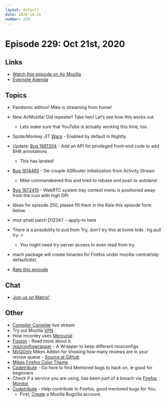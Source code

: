 ```yaml
---
layout: default
date: 2020-10-21
number: 229
---
```


# Episode 229: Oct 21st, 2020

## Links
* [Watch this episode on Air Mozilla](https://mozilla.hosted.panopto.com/Panopto/Pages/Viewer.aspx?id=98c9ce8d-43e2-41eb-b708-ac5b0183ff75)
* [Evernote Agenda](https://www.evernote.com/shard/s434/client/snv?noteGuid=f3114a27-213c-437a-8be6-be4c5936c293&noteKey=fe3ed8cc280c028d&sn=https%3A%2F%2Fwww.evernote.com%2Fshard%2Fs434%2Fsh%2Ff3114a27-213c-437a-8be6-be4c5936c293%2Ffe3ed8cc280c028d&title=October%2B21st%252C%2B2020%2B-%2BEpisode%2B229)

## Topics
* Pandemic edition! Mike is streaming from home!
* New AirMozilla! Old repeater! Take two! Let’s see how this works out.
  - Lets make sure that YouTube is actually working this time, too.
* SpiderMonkey JIT [Warp](https://groups.google.com/g/mozilla.dev.platform/c/1PHhxBxSehQ/m/16XtX5ryBQAJ) - Enabled by default in Nightly.
* Update: [Bug 1661304](https://bugzilla.mozilla.org/show_bug.cgi?id=1661304) - Add an API for privileged front-end code to add BHR annotations 
  - This has landed!
* [Bug 1614465](https://bugzilla.mozilla.org/show_bug.cgi?id=1614465) - De-couple ASRouter initialization from Activity Stream
  - Mike commandeered this and tried to rebase and push to autoland
* [Bug 1672419](https://bugzilla.mozilla.org/show_bug.cgi?id=1672419) - WebRTC system tray context menu is positioned away from the icon with high DPI
* Ideas for episode 250, please fill them in the Rate this episode form below.
* moz-phab patch D12347 --apply-to here
* There is a possibility to pull from Try, don't try this at home kids : hg pull try -r <longID>
  - You might need try-server access to even read from try.
* mach package will create binaries for Firefox under mozilla-central/obj-default/dist. 

* [Rate this episode](https://forms.gle/f3o15dUVFretgMKJ9)

## Chat
* [Join us on Matrix!](https://matrix.to/#/!enWuAmKDOEEPYejXRk:mozilla.org?via=mozilla.org&via=raim.ist)

## Other
* [Compiler Compiler](https://www.twitch.tv/codehag) live stream
* Try out Mozilla [VPN](https://vpn.mozilla.org/)
* How mconley uses [Mercurial](https://mikeconley.github.io/documents/How_mconley_uses_Mercurial_for_Mozilla_code)
* [Fission](https://firefox-source-docs.mozilla.org/dom/dom/Fission.html) - Read more about it
* [mozconfigwrapper](https://github.com/ahal/mozconfigwrapper) - A Wrapper to keep different mozconfigs
* [MyQOnly](https://addons.mozilla.org/en-US/firefox/addon/myqonly/) Mikes Addon for showing how many reviews are in your review queue - [Source at Github](https://github.com/mikeconley/myqonly)
* [Mikes Firefox Color Theme](https://addons.mozilla.org/en-US/firefox/addon/electricbluegaloo/)
* [Codetribute](https://codetribute.mozilla.org/) - Go here to find Mentored bugs to hack on, ie good for beginners
* Check if a service you are using, has been part of a breach via [Firefox Monitor](https://monitor.firefox.com/breaches)
* [Codetribute](https://codetribute.mozilla.org/) - Help contribute to Firefox, good mentored bugs for You.
  - First, [Create](https://bugzilla.mozilla.org/createaccount.cgi) a Mozilla Bugzilla account.

